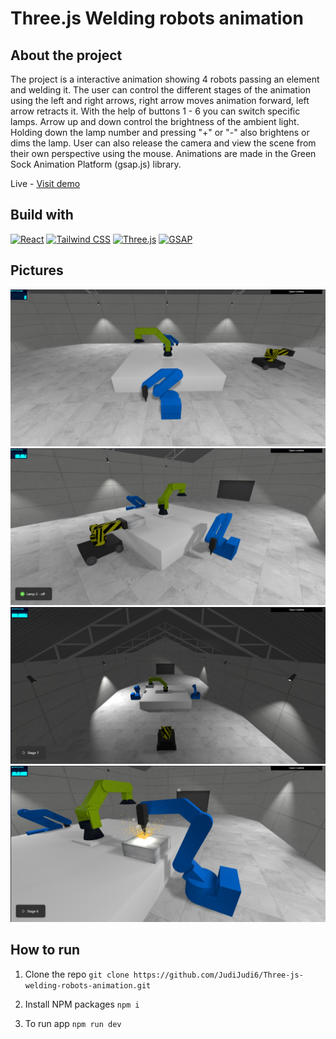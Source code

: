 # Three.js Welding robots animation

## About the project

The project is a interactive animation showing 4 robots passing an element and welding it. The user can control the different stages of the animation using the left and right arrows, right arrow moves animation forward, left arrow retracts it. With the help of buttons 1 - 6 you can switch specific lamps. Arrow up and down control the brightness of the ambient light. Holding down the lamp number and pressing "+" or "-" also brightens or dims the lamp. User can also release the camera and view the scene from their own perspective using the mouse. Animations are made in the Green Sock Animation Platform (gsap.js) library.

Live - [Visit demo](https://three-js-welding-robots-animation.vercel.app/)

## Build with

[![React](https://img.shields.io/badge/React-%2361DAFB.svg?style=for-the-badge&logo=react&logoColor=white)](https://reactjs.org/)
[![Tailwind CSS](https://img.shields.io/badge/Tailwind%20CSS-%2338B2AC.svg?style=for-the-badge&logo=tailwind-css&logoColor=white)](https://tailwindcss.com/)
[![Three.js](https://img.shields.io/badge/Three.js-%23000000.svg?style=for-the-badge&logo=three.js&logoColor=white)](https://threejs.org/)
[![GSAP](https://img.shields.io/badge/GSAP-%2331CB5C.svg?style=for-the-badge&logo=greensock&logoColor=white)](https://greensock.com/gsap/)

## Pictures

![scene 1](./public/ph1.jpg)
![scene 2](./public/ph2.jpg)
![scene 3](./public/ph3.jpg)
![scene 4](./public/ph4.jpg)

## How to run

1. Clone the repo
   `git clone https://github.com/JudiJudi6/Three-js-welding-robots-animation.git`

2. Install NPM packages
   `npm i`

3. To run app
   `npm run dev`
